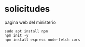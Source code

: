 # solicitudes
pagina web del ministerio

```
sudo apt install npm
npm init -y
npm install express node-fetch cors
```
